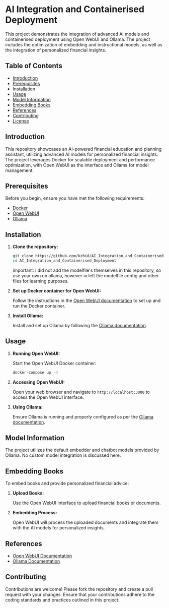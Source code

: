 # AI Integration and Containerised Deployment

This project demonstrates the integration of advanced AI models and containerised deployment using Open WebUI and Ollama. The project includes the optimization of embedding and instructional models, as well as the integration of personalized financial insights.

## Table of Contents

- [Introduction](#introduction)
- [Prerequisites](#prerequisites)
- [Installation](#installation)
- [Usage](#usage)
- [Model Information](#model-information)
- [Embedding Books](#embedding-books)
- [References](#references)
- [Contributing](#contributing)
- [License](#license)

## Introduction

This repository showcases an AI-powered financial education and planning assistant, utilizing advanced AI models for personalized financial insights. The project leverages Docker for scalable deployment and performance optimization, with Open WebUI as the interface and Ollama for model management.

## Prerequisites

Before you begin, ensure you have met the following requirements:

- [Docker](https://docs.docker.com/get-docker/)
- [Open WebUI](https://github.com/open-webui/open-webui)
- [Ollama](https://ollama.com/docs/overview)

## Installation

1. **Clone the repository:**

   ```bash
   git clone https://github.com/kzhid/AI_Integration_and_Containerised_Deployment.git
   cd AI_Integration_and_Containerised_Deployment
   ```
   important: i did not add the modelfile's themselves in this repository, so use your own on ollama, however iv left the modelfile config and other files for learning purposes.
  
2. **Set up Docker container for Open WebUI:**

   Follow the instructions in the [Open WebUI documentation](https://github.com/open-webui/open-webui) to set up and run the Docker container.

3. **Install Ollama:**

   Install and set up Ollama by following the [Ollama documentation](https://ollama.com/docs/overview).

## Usage

1. **Running Open WebUI:**

   Start the Open WebUI Docker container:

   ```bash
   docker-compose up -d
   ```

2. **Accessing Open WebUI:**

   Open your web browser and navigate to `http://localhost:3000` to access the Open WebUI interface.

3. **Using Ollama:**

   Ensure Ollama is running and properly configured as per the [Ollama documentation](https://ollama.com/docs/overview).

## Model Information

The project utilizes the default embedder and chatbot models provided by Ollama. No custom model integration is discussed here.

## Embedding Books

To embed books and provide personalized financial advice:

1. **Upload Books:**

   Use the Open WebUI interface to upload financial books or documents.

2. **Embedding Process:**

   Open WebUI will process the uploaded documents and integrate them with the AI models for personalized insights.

## References

- [Open WebUI Documentation](https://github.com/open-webui/open-webui)
- [Ollama Documentation](https://ollama.com/docs/overview)

## Contributing

Contributions are welcome! Please fork the repository and create a pull request with your changes. Ensure that your contributions adhere to the coding standards and practices outlined in this project.
